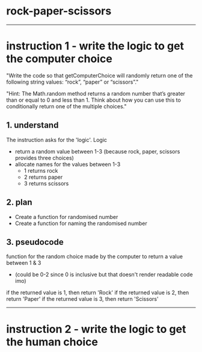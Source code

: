 # rock-paper-scissors

---

# instruction 1 - write the logic to get the computer choice
"Write the code so that getComputerChoice will randomly return one of the following string values: “rock”, “paper” or “scissors”."

"Hint: The Math.random method returns a random number that’s greater than or equal to 0 and less than 1. Think about how you can use this to conditionally return one of the multiple choices."

## 1. understand
The instruction asks for the 'logic'. Logic 

- return a random value between 1-3 (because rock, paper, scissors provides three choices)
- allocate names for the values between 1-3
    - 1 returns rock
    - 2 returns paper
    - 3 returns scissors

## 2. plan
- Create a function for randomised number
- Create a function for naming the randomised number

## 3. pseudocode
function for the random choice made by the computer to return a value between 1 & 3 
- (could be 0-2 since 0 is inclusive but that doesn't render readable code imo)

if the returned value is 1, then return 'Rock'
if the returned value is 2, then return 'Paper'
if the returned value is 3, then return 'Scissors'

---
# instruction 2 - write the logic to get the human choice